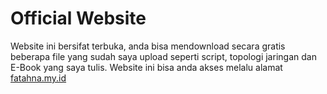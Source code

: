 # Official Website

Website ini bersifat terbuka, anda bisa mendownload secara gratis beberapa file yang sudah saya upload seperti script, topologi jaringan dan E-Book yang saya tulis. Website ini bisa anda akses melalu alamat [fatahna.my.id]


[fatahna.my.id]: <http://www.fatahna.my.id>
